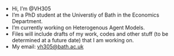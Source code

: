 - Hi, I’m @VH305
- I’m a PhD student at the Universtiy of Bath in the Economics Department. 
- I’m currently working on Heterogenous Agent Models.
- Files will include drafts of my work, codes and other stuff (to be determined at a future date) that I am working on.
- My email: vh305@bath.ac.uk


  

<!---
VH305/VH305 is a ✨ special ✨ repository because its `README.md` (this file) appears on your GitHub profile.
You can click the Preview link to take a look at your changes.
--->
